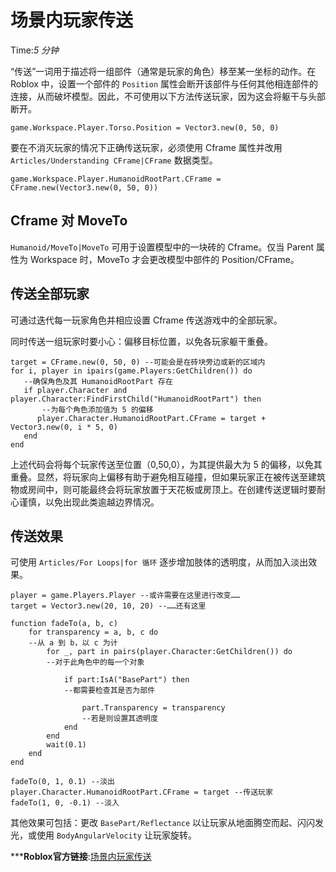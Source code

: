 # 场景内玩家传送 
Time:<em>5  分钟</em>

“传送”一词用于描述将一组部件（通常是玩家的角色）移至某一坐标的动作。在 Roblox 中，设置一个部件的 `Position` 属性会断开该部件与任何其他相连部件的连接，从而破坏模型。因此，不可使用以下方法传送玩家，因为这会将躯干与头部断开。
    
    
    game.Workspace.Player.Torso.Position = Vector3.new(0, 50, 0)
    

要在不消灭玩家的情况下正确传送玩家，必须使用 Cframe 属性并改用 `Articles/Understanding CFrame|CFrame` 数据类型。
    
    
    game.Workspace.Player.HumanoidRootPart.CFrame = CFrame.new(Vector3.new(0, 50, 0))
    

## Cframe 对 MoveTo

`Humanoid/MoveTo|MoveTo` 可用于设置模型中的一块砖的 Cframe。仅当 Parent 属性为 Workspace 时，MoveTo 才会更改模型中部件的 Position/CFrame。

## 传送全部玩家

可通过迭代每一玩家角色并相应设置 Cframe 传送游戏中的全部玩家。

同时传送一组玩家时要小心：偏移目标位置，以免各玩家躯干重叠。
    
    
    target = CFrame.new(0, 50, 0) --可能会是在砖块旁边或新的区域内
    for i, player in ipairs(game.Players:GetChildren()) do
       --确保角色及其 HumanoidRootPart 存在
       if player.Character and player.Character:FindFirstChild("HumanoidRootPart") then
           --为每个角色添加值为 5 的偏移
          player.Character.HumanoidRootPart.CFrame = target + Vector3.new(0, i * 5, 0)
       end
    end
    

上述代码会将每个玩家传送至位置（0,50,0），为其提供最大为 5 的偏移，以免其重叠。显然，将玩家向上偏移有助于避免相互碰撞，但如果玩家正在被传送至建筑物或房间中，则可能最终会将玩家放置于天花板或房顶上。在创建传送逻辑时要耐心谨慎，以免出现此类逾越边界情况。

## 传送效果

可使用 `Articles/For Loops|for 循环` 逐步增加肢体的透明度，从而加入淡出效果。
    
    
    player = game.Players.Player --或许需要在这里进行改变……
    target = Vector3.new(20, 10, 20) --……还有这里
    
    function fadeTo(a, b, c)
        for transparency = a, b, c do
        --从 a 到 b，以 c 为计
            for _, part in pairs(player.Character:GetChildren()) do
            --对于此角色中的每一个对象
    
                if part:IsA("BasePart") then
                --都需要检查其是否为部件
    
                    part.Transparency = transparency
                    --若是则设置其透明度
                end
            end
            wait(0.1)
        end
    end
    
    fadeTo(0, 1, 0.1) --淡出
    player.Character.HumanoidRootPart.CFrame = target --传送玩家
    fadeTo(1, 0, -0.1) --淡入
    

其他效果可包括：更改 `BasePart/Reflectance` 以让玩家从地面腾空而起、闪闪发光，或使用 `BodyAngularVelocity` 让玩家旋转。



***__Roblox官方链接__:[场景内玩家传送](https://developer.roblox.com/zh-cn/articles/How-to-teleport-within-a-Place)
